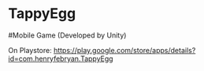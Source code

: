 # TappyEgg

#Mobile Game
(Developed by Unity)

On Playstore: https://play.google.com/store/apps/details?id=com.henryfebryan.TappyEgg
